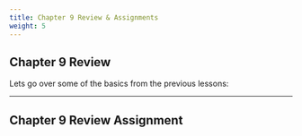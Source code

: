 ```yaml
---
title: Chapter 9 Review & Assignments
weight: 5
---
```

## Chapter 9 Review

Lets go over some of the basics from the previous lessons:


---

## Chapter 9 Review Assignment

